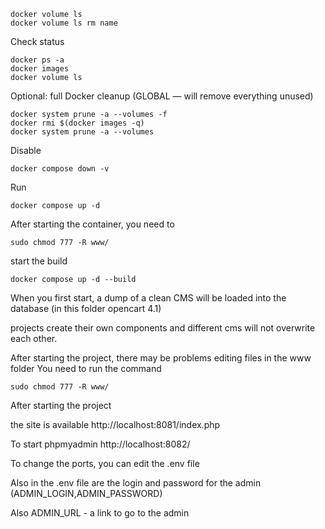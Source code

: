     docker volume ls
    docker volume ls rm name

Check status

    docker ps -a
    docker images
    docker volume ls

Optional: full Docker cleanup (GLOBAL — will remove everything unused)

    docker system prune -a --volumes -f
    docker rmi $(docker images -q)
    docker system prune -a --volumes

Disable

    docker compose down -v

Run

    docker compose up -d

After starting the container, you need to

    sudo chmod 777 -R www/


start the build

    docker compose up -d --build

When you first start, a dump of a clean CMS will be loaded into the database (in this folder opencart 4.1)

projects create their own components and different cms will not overwrite each other.

After starting the project, there may be problems editing files in the www folder
You need to run the command

    sudo chmod 777 -R www/

After starting the project

the site is available http://localhost:8081/index.php

To start phpmyadmin http://localhost:8082/

To change the ports, you can edit the .env file

Also in the .env file are the login and password for the admin (ADMIN_LOGIN,ADMIN_PASSWORD)

Also ADMIN_URL - a link to go to the admin